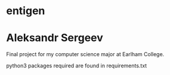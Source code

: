 # entigen
# Aleksandr Sergeev
Final project for my computer science major at Earlham College.

python3 packages required are found in requirements.txt

